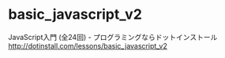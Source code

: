 basic_javascript_v2
===================

JavaScript入門 (全24回) - プログラミングならドットインストール http://dotinstall.com/lessons/basic_javascript_v2
